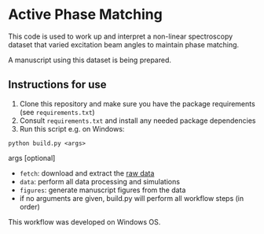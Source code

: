 # Active Phase Matching

This code is used to work up and interpret a non-linear spectroscopy dataset that varied excitation beam angles to maintain phase matching.  

A manuscript using this dataset is being prepared.

## Instructions for use
1. Clone this repository and make sure you have the package requirements (see   `requirements.txt`)
2. Consult `requirements.txt` and install any needed package dependencies
3. Run this script e.g. on Windows:
  ```
  python build.py <args>
  ```
  args [optional]
  - `fetch`: download and extract the [raw data](https://osf.io/j5nws)
  - `data`: perform all data processing and simulations
  - `figures`: generate manuscript figures from the data
  - if no arguments are given, build.py will perform all workflow steps (in order)

This workflow was developed on Windows OS.

